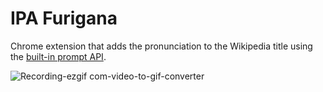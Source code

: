 # IPA Furigana
Chrome extension that adds the pronunciation to the Wikipedia title using the [built-in prompt API](https://developer.chrome.com/docs/ai/built-in).

![Recording-ezgif com-video-to-gif-converter](https://github.com/lozy219/IPA-Furigana/assets/6064797/fb5864d6-24d9-47ab-b91a-a51596992fb0)
